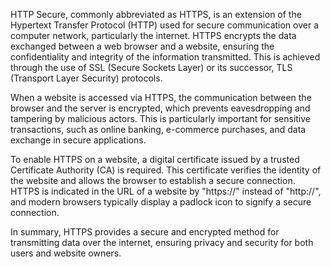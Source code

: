 HTTP Secure, commonly abbreviated as HTTPS, is an extension of the Hypertext Transfer Protocol (HTTP) used for secure communication over a computer network, particularly the internet. HTTPS encrypts the data exchanged between a web browser and a website, ensuring the confidentiality and integrity of the information transmitted. This is achieved through the use of SSL (Secure Sockets Layer) or its successor, TLS (Transport Layer Security) protocols.

When a website is accessed via HTTPS, the communication between the browser and the server is encrypted, which prevents eavesdropping and tampering by malicious actors. This is particularly important for sensitive transactions, such as online banking, e-commerce purchases, and data exchange in secure applications.

To enable HTTPS on a website, a digital certificate issued by a trusted Certificate Authority (CA) is required. This certificate verifies the identity of the website and allows the browser to establish a secure connection. HTTPS is indicated in the URL of a website by "https://" instead of "http://", and modern browsers typically display a padlock icon to signify a secure connection.

In summary, HTTPS provides a secure and encrypted method for transmitting data over the internet, ensuring privacy and security for both users and website owners.
